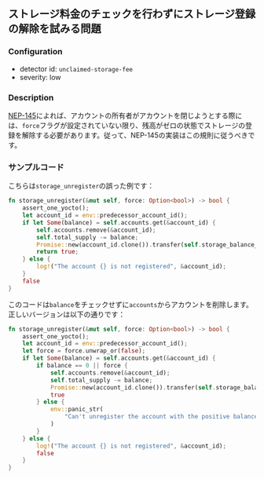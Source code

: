 
## ストレージ料金のチェックを行わずにストレージ登録の解除を試みる問題

### Configuration

* detector id: `unclaimed-storage-fee`
* severity: low

### Description

[NEP-145](https://github.com/near/NEPs/blob/master/neps/nep-0145.md#5-account-gracefully-closes-registration)によれば、アカウントの所有者がアカウントを閉じようとする際には、`force`フラグが設定されていない限り、残高がゼロの状態でストレージの登録を解除する必要があります。従って、NEP-145の実装はこの規則に従うべきです。

### サンプルコード

こちらは`storage_unregister`の誤った例です：

```rust
fn storage_unregister(&mut self, force: Option<bool>) -> bool {
    assert_one_yocto();
    let account_id = env::predecessor_account_id();
    if let Some(balance) = self.accounts.get(&account_id) {
        self.accounts.remove(&account_id);
        self.total_supply -= balance;
        Promise::new(account_id.clone()).transfer(self.storage_balance_bounds().min.0 + 1);
        return true;
    } else {
        log!("The account {} is not registered", &account_id);
    }
    false
}
```

このコードは`balance`をチェックせずに`accounts`からアカウントを削除します。正しいバージョンは以下の通りです：

```rust
fn storage_unregister(&mut self, force: Option<bool>) -> bool {
    assert_one_yocto();
    let account_id = env::predecessor_account_id();
    let force = force.unwrap_or(false);
    if let Some(balance) = self.accounts.get(&account_id) {
        if balance == 0 || force {
            self.accounts.remove(&account_id);
            self.total_supply -= balance;
            Promise::new(account_id.clone()).transfer(self.storage_balance_bounds().min.0 + 1);
            true
        } else {
            env::panic_str(
                "Can't unregister the account with the positive balance without force",
            )
        }
    } else {
        log!("The account {} is not registered", &account_id);
        false
    }
}
```
